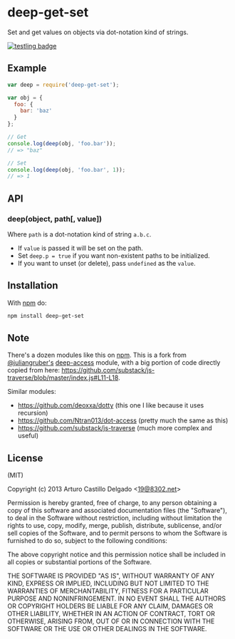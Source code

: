 # deep-get-set

Set and get values on objects via dot-notation kind of strings.

[![testling badge](https://ci.testling.com/acstll/deep-get-set.png)](https://ci.testling.com/acstll/deep-get-set)

## Example

```js
var deep = require('deep-get-set');

var obj = {
  foo: {
    bar: 'baz'
  }
};

// Get
console.log(deep(obj, 'foo.bar'));
// => "baz"

// Set
console.log(deep(obj, 'foo.bar', 1));
// => 1
```

## API

### deep(object, path[, value])

Where `path` is a dot-notation kind of string `a.b.c`.

- If `value` is passed it will be set on the path.
- Set `deep.p = true` if you want non-existent paths to be initialized.
- If you want to unset (or delete), pass `undefined` as the `value`.

## Installation

With [npm](https://npmjs.org) do:

```bash
npm install deep-get-set
```

## Note

There's a dozen modules like this on [npm](https://npmjs.org).
This is a fork from [@juliangruber's](https://github.com/juliangruber) [deep-access](https://github.com/juliangruber/deep-access) module, with a big portion of code directly copied from here: https://github.com/substack/js-traverse/blob/master/index.js#L11-L18.

Similar modules:

- https://github.com/deoxxa/dotty (this one I like because it uses recursion)
- https://github.com/Ntran013/dot-access (pretty much the same as this)
- https://github.com/substack/js-traverse (much more complex and useful)

## License

(MIT)

Copyright (c) 2013 Arturo Castillo Delgado &lt;19@8302.net&gt;

Permission is hereby granted, free of charge, to any person obtaining a copy of
this software and associated documentation files (the "Software"), to deal in
the Software without restriction, including without limitation the rights to
use, copy, modify, merge, publish, distribute, sublicense, and/or sell copies
of the Software, and to permit persons to whom the Software is furnished to do
so, subject to the following conditions:

The above copyright notice and this permission notice shall be included in all
copies or substantial portions of the Software.

THE SOFTWARE IS PROVIDED "AS IS", WITHOUT WARRANTY OF ANY KIND, EXPRESS OR
IMPLIED, INCLUDING BUT NOT LIMITED TO THE WARRANTIES OF MERCHANTABILITY,
FITNESS FOR A PARTICULAR PURPOSE AND NONINFRINGEMENT. IN NO EVENT SHALL THE
AUTHORS OR COPYRIGHT HOLDERS BE LIABLE FOR ANY CLAIM, DAMAGES OR OTHER
LIABILITY, WHETHER IN AN ACTION OF CONTRACT, TORT OR OTHERWISE, ARISING FROM,
OUT OF OR IN CONNECTION WITH THE SOFTWARE OR THE USE OR OTHER DEALINGS IN THE
SOFTWARE.